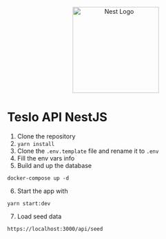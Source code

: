 <p align="center">
  <a href="http://nestjs.com/" target="blank"><img src="https://nestjs.com/img/logo-small.svg" width="200" alt="Nest Logo" /></a>
</p>

# Teslo API NestJS

1. Clone the repository
2. ```yarn install```
3. Clone the ```.env.template``` file and rename it to ```.env```
4. Fill the env vars info
5. Build and up the database
```
docker-compose up -d
```
6. Start the app with
```
yarn start:dev
``` 
7. Load seed data
```
https://localhost:3000/api/seed
```
